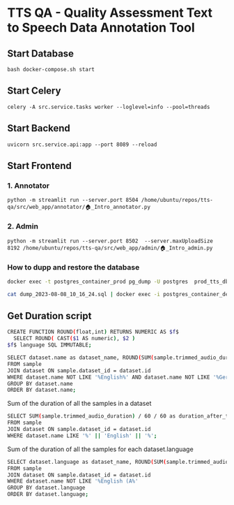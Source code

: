 
# TTS QA - Quality Assessment Text to Speech Data Annotation Tool


## Start Database
```
bash docker-compose.sh start
```

## Start Celery
```
celery -A src.service.tasks worker --loglevel=info --pool=threads
```
## Start Backend
```
uvicorn src.service.api:app --port 8089 --reload
```

## Start Frontend
### 1. Annotator
```
python -m streamlit run --server.port 8504 /home/ubuntu/repos/tts-qa/src/web_app/annotator/🏠_Intro_annotator.py
```

### 2. Admin

```
python -m streamlit run --server.port 8502  --server.maxUploadSize 8192 /home/ubuntu/repos/tts-qa/src/web_app/admin/🏠_Intro_admin.py
```


### How to dupp and restore the database

```bash
docker exec -t postgres_container_prod pg_dump -U postgres  prod_tts_db > dump_`date +%Y-%m-%d"_"%H_%M_%S`.sql

cat dump_2023-08-08_10_16_24.sql | docker exec -i postgres_container_dev  psql -U postgres dev_tts_db

```


## Get Duration script

```bash
CREATE FUNCTION ROUND(float,int) RETURNS NUMERIC AS $f$
  SELECT ROUND( CAST($1 AS numeric), $2 )
$f$ language SQL IMMUTABLE;
```

```bash
SELECT dataset.name as dataset_name, ROUND(SUM(sample.trimmed_audio_duration) / 60, 2)   AS minutes, ROUND(SUM(sample.trimmed_audio_duration) / 3600, 2)   AS hours
FROM sample
JOIN dataset ON sample.dataset_id = dataset.id
WHERE dataset.name NOT LIKE '%English%' AND dataset.name NOT LIKE '%German%'
GROUP BY dataset.name
ORDER BY dataset.name;
```

Sum of the duration of all the samples in a dataset

```bash
SELECT SUM(sample.trimmed_audio_duration) / 60 / 60 as duration_after_trimming
FROM sample
JOIN dataset ON sample.dataset_id = dataset.id
WHERE dataset.name LIKE '%' || 'English' || '%';
```

Sum of the duration of all the samples for each dataset.language

```bash
SELECT dataset.language as dataset_name, ROUND(SUM(sample.trimmed_audio_duration) / 60, 2)   AS minutes, ROUND(SUM(sample.trimmed_audio_duration) / 3600, 2)   AS hours
FROM sample
JOIN dataset ON sample.dataset_id = dataset.id
WHERE dataset.name NOT LIKE '%English (A%'
GROUP BY dataset.language
ORDER BY dataset.language;
```
